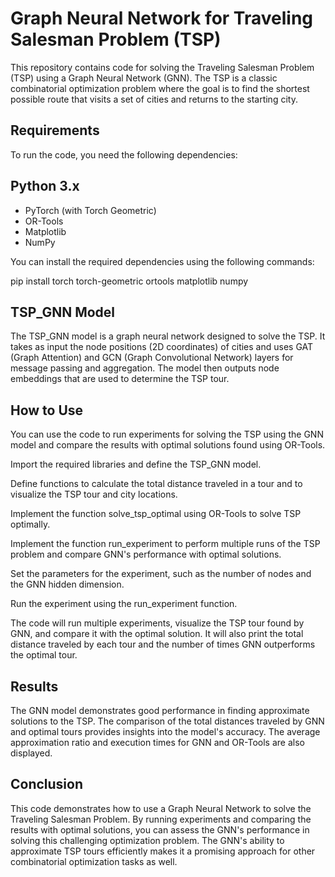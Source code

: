 # Graph Neural Network for Traveling Salesman Problem (TSP)
This repository contains code for solving the Traveling Salesman Problem (TSP) using a Graph Neural Network (GNN). The TSP is a classic combinatorial optimization problem where the goal is to find the shortest possible route that visits a set of cities and returns to the starting city.

## Requirements
To run the code, you need the following dependencies:

## Python 3.x
* PyTorch (with Torch Geometric)
* OR-Tools
* Matplotlib
* NumPy

You can install the required dependencies using the following commands:

pip install torch torch-geometric ortools matplotlib numpy

## TSP_GNN Model
The TSP_GNN model is a graph neural network designed to solve the TSP. It takes as input the node positions (2D coordinates) of cities and uses GAT (Graph Attention) and GCN (Graph Convolutional Network) layers for message passing and aggregation. The model then outputs node embeddings that are used to determine the TSP tour.

## How to Use
You can use the code to run experiments for solving the TSP using the GNN model and compare the results with optimal solutions found using OR-Tools.

Import the required libraries and define the TSP_GNN model.

Define functions to calculate the total distance traveled in a tour and to visualize the TSP tour and city locations.

Implement the function solve_tsp_optimal using OR-Tools to solve TSP optimally.

Implement the function run_experiment to perform multiple runs of the TSP problem and compare GNN's performance with optimal solutions.

Set the parameters for the experiment, such as the number of nodes and the GNN hidden dimension.

Run the experiment using the run_experiment function.

The code will run multiple experiments, visualize the TSP tour found by GNN, and compare it with the optimal solution. It will also print the total distance traveled by each tour and the number of times GNN outperforms the optimal tour.

## Results
The GNN model demonstrates good performance in finding approximate solutions to the TSP. The comparison of the total distances traveled by GNN and optimal tours provides insights into the model's accuracy. The average approximation ratio and execution times for GNN and OR-Tools are also displayed.

## Conclusion
This code demonstrates how to use a Graph Neural Network to solve the Traveling Salesman Problem. By running experiments and comparing the results with optimal solutions, you can assess the GNN's performance in solving this challenging optimization problem. The GNN's ability to approximate TSP tours efficiently makes it a promising approach for other combinatorial optimization tasks as well.
